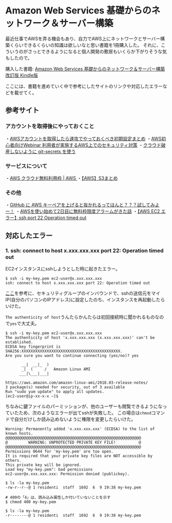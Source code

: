 # Amazon Web Services 基礎からのネットワーク＆サーバー構築

最近仕事でAWSを弄る機会もあり、自力でAWS上にネットワークとサーバー構築くらいできるくらいの知識は欲しいなと思い書籍を1冊購入した。
それに、こういうのがさっとできるようになると個人開発の敷居もいくらか下がりそうな気もしたので。

購入した書籍: [Amazon Web Services 基礎からのネットワーク＆サーバー構築 改訂版 Kindle版](https://www.amazon.co.jp/gp/product/B06Y5ZSYY4/ref=ppx_yo_dt_b_d_asin_title_o00?ie=UTF8&psc=1)

ここには、書籍を進めていく中で参考にしたサイトのリンクや対応したエラーなどを載せてく。

## 参考サイト

### アカウントを取得後にやっておくこと

・[AWSアカウントを取得したら速攻でやっておくべき初期設定まとめ](https://qiita.com/tmknom/items/303db2d1d928db720888)
・[AWS初心者向けWebinar 利用者が実施するAWS上でのセキュリティ対策](https://www.slideshare.net/AmazonWebServicesJapan/awswebinar-aws-56260969)
・[クラウド破産しないように git-secrets を使う](https://qiita.com/pottava/items/4c602c97aacf10c058f1)

### サービスについて

・[AWS クラウド無料利用枠 | AWS ](https://aws.amazon.com/jp/free/?all-free-tier.sort-by=item.additionalFields.SortRank&all-free-tier.sort-order=asc&awsf.Free%20Tier%20Types=categories%23featured%7Ccategories%23alwaysfree)
・[【AWS】S3まとめ](https://qiita.com/iron-breaker/items/f35c1d54887c434a321a)

### その他

・[GitHub に AWS キーペアを上げると抜かれるってほんと？？？試してみよー！](https://qiita.com/saitotak/items/813ac6c2057ac64d5fef)
・[AWSを使い始めて2日目に無料枠限度アラームがきた話](https://qiita.com/Ki2neudon/items/aefaa9edb435b4945c3a)
・[【AWS EC2 エラー】ssh port 22 Operation timed out](https://qiita.com/yokoto/items/338bd80262d9eefb152e)

## 対応したエラー

### 1. ssh: connect to host x.xxx.xxx.xxx port 22: Operation timed out

EC2インスタンスにsshしようとした時に起きたエラー。

```
$ ssh -i my-key.pem ec2-user@x.xxx.xxx.xxx
ssh: connect to host x.xxx.xxx.xxx port 22: Operation timed out
```

[ここ](https://qiita.com/yokoto/items/338bd80262d9eefb152e)を参考に、セキュリティグループのインバウンドで、sshの送信元をマイIP(自分のパソコンのIPアドレス)に設定したのち、インスタンスを再起動したらいけた。

`The authenticity of host`うんたらかんたらは初回接続時に聞かれるものなので`yes`で大丈夫。

```
$ ssh -i my-key.pem ec2-user@x.xxx.xxx.xxx
The authenticity of host 'x.xxx.xxx.xxx (x.xxx.xxx.xxx)' can't be established.
ECDSA key fingerprint is SHA256:XXXXXXXXXXXXXXXXXXXXXXXXXXXXXXXXXXXXXXXXXXX.
Are you sure you want to continue connecting (yes/no)? yes

       __|  __|_  )
       _|  (     /   Amazon Linux AMI
      ___|\___|___|

https://aws.amazon.com/amazon-linux-ami/2018.03-release-notes/
3 package(s) needed for security, out of 3 available
Run "sudo yum update" to apply all updates.
[ec2-user@ip-xx-x-x ~]$
```

ちなみに鍵ファイルのパーミッションが、他のユーザーも閲覧できるようになっていたため、次のようなエラーが出てsshが失敗した。
この場合は`chmod`コマンドで自分だけしか読み込めないように権限を変更したらいけた。

```
Warning: Permanently added 'x.xxx.xxx.xxx' (ECDSA) to the list of known hosts.
@@@@@@@@@@@@@@@@@@@@@@@@@@@@@@@@@@@@@@@@@@@@@@@@@@@@@@@@@@@
@         WARNING: UNPROTECTED PRIVATE KEY FILE!          @
@@@@@@@@@@@@@@@@@@@@@@@@@@@@@@@@@@@@@@@@@@@@@@@@@@@@@@@@@@@
Permissions 0644 for 'my-key.pem' are too open.
It is required that your private key files are NOT accessible by others.
This private key will be ignored.
Load key "my-key.pem": bad permissions
ec2-user@x.xxx.xxx.xxx: Permission denied (publickey).

$ ls -la my-key.pem
-rw-r--r--@ 1 residenti  staff  1692  6  9 19:38 my-key.pem

# 400の「4」は、読み込み属性しか付いていないことを示す
$ chmod 400 my-key.pem

$ ls -la my-key.pem
-r--------@ 1 residenti  staff  1692  6  9 19:38 my-key.pem
```
